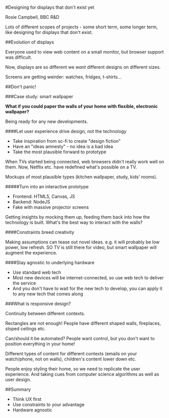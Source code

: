 #Designing for displays that don't exist yet

Rosie Campbell, BBC R&D

Lots of different scopes of projects - some short term, some longer term, like designing for displays that don't exist.

##Evolution of displays

Everyone used to view web content on a small monitor, but browser support was difficult.

Now, displays are so different we _want_ different designs on different sizes.

Screens are getting weirder: watches, fridges, t-shirts...

##Don't panic!

###Case study: smart wallpaper

**What if you could paper the walls of your home with flexible, electronic wallpaper?**

Being ready for any new developments.

####Let user experience drive design, not the technology

* Take inspiration from sc-fi to create "design fiction"
* Have an "ideas amnesty" - no idea is a bad idea
* Take the most plausible forward to prototype

When TVs started being connected, web browsers didn't really work well on them. Now, Netflix etc. have redefined what's possible on a TV.

Mockups of most plausible types (kitchen wallpaper, study, kids' rooms).

#####Turn into an interactive prototype

* Frontend: HTML5, Canvas, JS
* Backend: NodeJS
* Fake with massive projector screens

Getting insights by mocking them up, feeding them back into how the technology is built. What's the best way to interact with the walls?

####Constraints breed creativity

Making assumptions can tease out novel ideas. e.g. it will probably be low power, low refresh. SO TV is still there for video, but smart wallpaper will augment the experience.


####Stay agnostic to underlying hardware

* Use standard web tech
* Most new devices will be internet-connected, so use web tech to deliver the service
* And you don't have to wait for the new tech to develop, you can apply it to any new tech that comes along

###What is responsive design?

Continuity between different contexts.

Rectangles are not enough! People have different shaped walls, fireplaces, sloped ceilings etc.

Can/should it be automated? People want control, but you don't want to position everything in your home!

Different types of content for different contexts (emails on your watch/phone, not on walls), children's content lower down etc.

People enjoy styling their home, so we need to replicate the user experience. And taking cues from computer science algorithms as well as user design.

##Summary

* Think UX first
* Use constraints to your advantage
* Hardware agnostic
